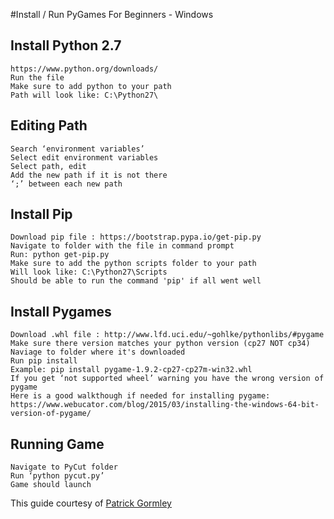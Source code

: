 #Install / Run PyGames For Beginners - Windows

## Install Python 2.7

    https://www.python.org/downloads/
    Run the file
    Make sure to add python to your path
    Path will look like: C:\Python27\

## Editing Path

    Search ‘environment variables’
    Select edit environment variables
    Select path, edit
    Add the new path if it is not there
    ‘;’ between each new path

## Install Pip

    Download pip file : https://bootstrap.pypa.io/get-pip.py
    Navigate to folder with the file in command prompt
    Run: python get-pip.py
    Make sure to add the python scripts folder to your path
    Will look like: C:\Python27\Scripts
    Should be able to run the command 'pip' if all went well

## Install Pygames

    Download .whl file : http://www.lfd.uci.edu/~gohlke/pythonlibs/#pygame
    Make sure there version matches your python version (cp27 NOT cp34)
    Naviage to folder where it's downloaded
    Run pip install
    Example: pip install pygame-1.9.2-cp27-cp27m-win32.whl
    If you get ‘not supported wheel’ warning you have the wrong version of pygame
    Here is a good walkthough if needed for installing pygame: https://www.webucator.com/blog/2015/03/installing-the-windows-64-bit-version-of-pygame/

## Running Game

    Navigate to PyCut folder
    Run ‘python pycut.py’
    Game should launch

This guide courtesy of [Patrick Gormley](http://journeyintofoss.blogspot.com/2016/12/install-run-pygames-guide-for-future.html)